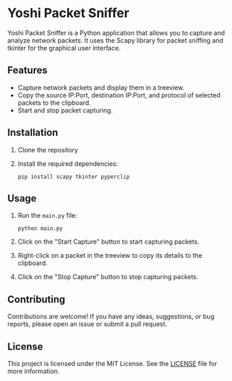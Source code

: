# Yoshi Packet Sniffer

Yoshi Packet Sniffer is a Python application that allows you to capture and analyze network packets. It uses the Scapy library for packet sniffing and tkinter for the graphical user interface.

## Features

- Capture network packets and display them in a treeview.
- Copy the source IP:Port, destination IP:Port, and protocol of selected packets to the clipboard.
- Start and stop packet capturing.

## Installation

1. Clone the repository

2. Install the required dependencies:

    ```shell
    pip install scapy tkinter pyperclip
    ```

## Usage

1. Run the `main.py` file:

    ```shell
    python main.py
    ```

2. Click on the "Start Capture" button to start capturing packets.
3. Right-click on a packet in the treeview to copy its details to the clipboard.
4. Click on the "Stop Capture" button to stop capturing packets.

## Contributing

Contributions are welcome! If you have any ideas, suggestions, or bug reports, please open an issue or submit a pull request.

## License

This project is licensed under the MIT License. See the [LICENSE](LICENSE) file for more information.
